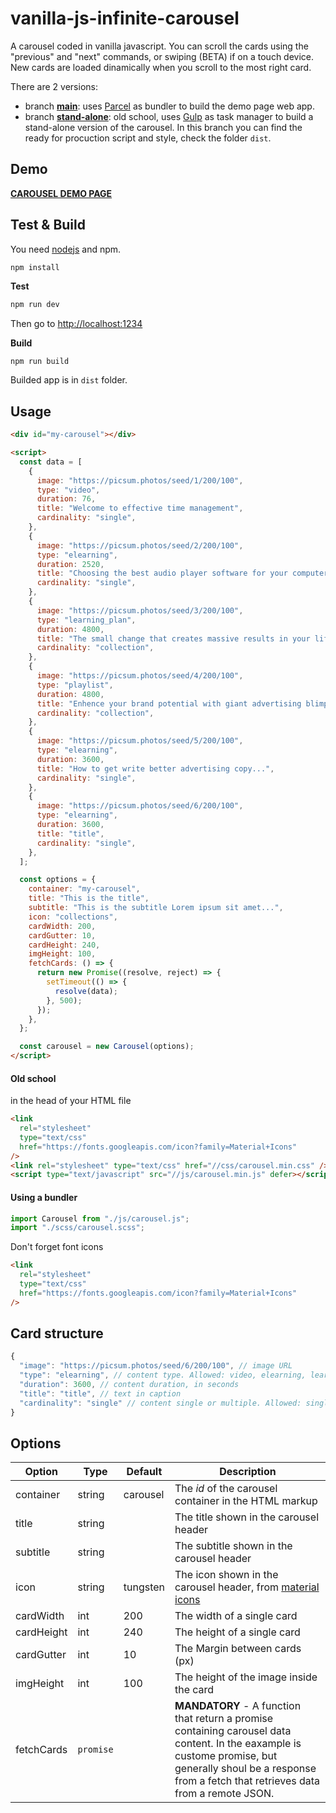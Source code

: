 # vanilla-js-infinite-carousel

A carousel coded in vanilla javascript. You can scroll the cards using the "previous" and "next" commands, or swiping (BETA) if on a touch device.
New cards are loaded dinamically when you scroll to the most right card.

There are 2 versions:

- branch [**main**](https://github.com/pasor1/vanilla-js-infinite-carousel/tree/main): uses [Parcel](https://parceljs.org/) as bundler to build the demo page web app.
- branch [**stand-alone**](https://github.com/pasor1/vanilla-js-infinite-carousel/tree/stand-alone): old school, uses [Gulp](https://gulpjs.com/) as task manager to build a stand-alone version of the carousel. In this branch you can find the ready for procuction script and style, check the folder `dist`.

## Demo

[**CAROUSEL DEMO PAGE**](https://pasor1.github.io/vanilla-js-infinite-carousel "Carousel Demo Page")

## Test & Build

You need [nodejs](https://nodejs.org/) and npm.

```js
npm install
```

**Test**

```js
npm run dev
```

Then go to [http://localhost:1234](http://localhost:1234)

**Build**

```
npm run build
```

Builded app is in `dist` folder.

## Usage

```html
<div id="my-carousel"></div>

<script>
  const data = [
    {
      image: "https://picsum.photos/seed/1/200/100",
      type: "video",
      duration: 76,
      title: "Welcome to effective time management",
      cardinality: "single",
    },
    {
      image: "https://picsum.photos/seed/2/200/100",
      type: "elearning",
      duration: 2520,
      title: "Choosing the best audio player software for your computer",
      cardinality: "single",
    },
    {
      image: "https://picsum.photos/seed/3/200/100",
      type: "learning_plan",
      duration: 4800,
      title: "The small change that creates massive results in your life",
      cardinality: "collection",
    },
    {
      image: "https://picsum.photos/seed/4/200/100",
      type: "playlist",
      duration: 4800,
      title: "Enhence your brand potential with giant advertising blimps",
      cardinality: "collection",
    },
    {
      image: "https://picsum.photos/seed/5/200/100",
      type: "elearning",
      duration: 3600,
      title: "How to get write better advertising copy...",
      cardinality: "single",
    },
    {
      image: "https://picsum.photos/seed/6/200/100",
      type: "elearning",
      duration: 3600,
      title: "title",
      cardinality: "single",
    },
  ];

  const options = {
    container: "my-carousel",
    title: "This is the title",
    subtitle: "This is the subtitle Lorem ipsum sit amet...",
    icon: "collections",
    cardWidth: 200,
    cardGutter: 10,
    cardHeight: 240,
    imgHeight: 100,
    fetchCards: () => {
      return new Promise((resolve, reject) => {
        setTimeout(() => {
          resolve(data);
        }, 500);
      });
    },
  };

  const carousel = new Carousel(options);
</script>
```

#### Old school

in the head of your HTML file

```html
<link
  rel="stylesheet"
  type="text/css"
  href="https://fonts.googleapis.com/icon?family=Material+Icons"
/>
<link rel="stylesheet" type="text/css" href="//css/carousel.min.css" />
<script type="text/javascript" src="//js/carousel.min.js" defer></script>
```

#### Using a bundler

```js
import Carousel from "./js/carousel.js";
import "./scss/carousel.scss";
```

Don't forget font icons

```html
<link
  rel="stylesheet"
  type="text/css"
  href="https://fonts.googleapis.com/icon?family=Material+Icons"
/>
```

## Card structure

```js
{
  "image": "https://picsum.photos/seed/6/200/100", // image URL
  "type": "elearning", // content type. Allowed: video, elearning, learning_plan, playlist
  "duration": 3600, // content duration, in seconds
  "title": "title", // text in caption
  "cardinality": "single" // content single or multiple. Allowed: single, collection
}
```

## Options

| Option     | Type      | Default  | Description                                                                                                                                                                                                   |
| ---------- | --------- | -------- | ------------------------------------------------------------------------------------------------------------------------------------------------------------------------------------------------------------- |
| container  | string    | carousel | The _id_ of the carousel container in the HTML markup                                                                                                                                                         |
| title      | string    |          | The title shown in the carousel header                                                                                                                                                                        |
| subtitle   | string    |          | The subtitle shown in the carousel header                                                                                                                                                                     |
| icon       | string    | tungsten | The icon shown in the carousel header, from [material icons](https://fonts.google.com/icons)                                                                                                                  |
| cardWidth  | int       | 200      | The width of a single card                                                                                                                                                                                    |
| cardHeight | int       | 240      | The height of a single card                                                                                                                                                                                   |
| cardGutter | int       | 10       | The Margin between cards (px)                                                                                                                                                                                 |
| imgHeight  | int       | 100      | The height of the image inside the card                                                                                                                                                                       |
| fetchCards | `promise` |          | **MANDATORY** - A function that return a promise containing carousel data content. In the eaxample is custome promise, but generally shoul be a response from a fetch that retrieves data from a remote JSON. |
